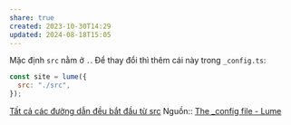 ```yaml
---
share: true
created: 2023-10-30T14:29
updated: 2024-08-18T15:05
---
```

Mặc định `src` nằm ở `.`. Để thay đổi thì thêm cái này trong `_config.ts`:
```js
const site = lume({
  src: "./src",
});
```
[Tất cả các đường dẫn đều bắt đầu từ src](./T%E1%BA%A5t%20c%E1%BA%A3%20c%C3%A1c%20%C4%91%C6%B0%E1%BB%9Dng%20d%E1%BA%ABn%20%C4%91%E1%BB%81u%20b%E1%BA%AFt%20%C4%91%E1%BA%A7u%20t%E1%BB%AB%20src.md)
Nguồn:: [The \_config file - Lume](https://lume.land/docs/configuration/config-file/#src)